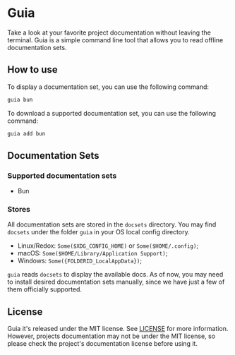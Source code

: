 # Guia

Take a look at your favorite project documentation without leaving the terminal.
Guia is a simple command line tool that allows you to read offline documentation
sets.

## How to use

To display a documentation set, you can use the following command:

```sh
guia bun 
```

To download a supported documentation set, you can use the following command:

```sh
guia add bun
```

## Documentation Sets

### Supported documentation sets

- Bun

### Stores

All documentation sets are stored in the `docsets` directory. You may find
`docsets` under the folder `guia` in your OS local config directory.

- Linux/Redox: `Some($XDG_CONFIG_HOME)` or `Some($HOME/.config)`;
- macOS: `Some($HOME/Library/Application Support)`;
- Windows: `Some({FOLDERID_LocalAppData})`;

`guia` reads `docsets` to display the available docs. As of now,
you may need to install desired documentation sets manually,
since we have just a few of them officially supported.

## License

Guia it's released under the MIT license. See [LICENSE](LICENSE) for more information.
However, projects documentation may not be under the MIT license, so please
check the project's documentation license before using it.
